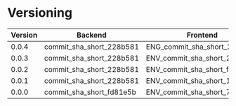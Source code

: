# Versioning

| Version | Backend                  | Frontend                     | UAT | PROD |
|---------|--------------------------|------------------------------|-----|------|
| 0.0.4   | commit_sha_short_228b581 | ENG_commit_sha_short_27b3d14 | ✅   |      |
| 0.0.3   | commit_sha_short_228b581 | ENV_commit_sha_short_22acec3 |     |      |
| 0.0.2   | commit_sha_short_228b581 | ENV_commit_sha_short_f768e2e |     |      |
| 0.0.1   | commit_sha_short_228b581 | ENV_commit_sha_short_128df49 |     |      |
| 0.0.0   | commit_sha_short_fd81e5b | ENV_commit_sha_short_73d5741 |     | ✅    |
